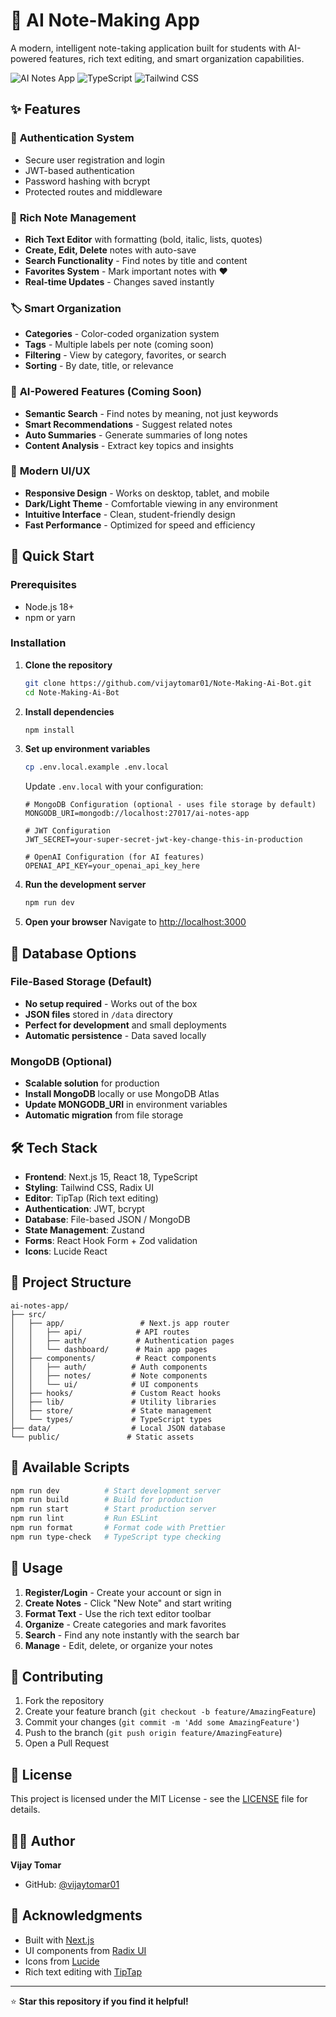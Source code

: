 # 🤖 AI Note-Making App

A modern, intelligent note-taking application built for students with AI-powered features, rich text editing, and smart organization capabilities.

![AI Notes App](https://img.shields.io/badge/Next.js-15.3.5-black?style=for-the-badge&logo=next.js)
![TypeScript](https://img.shields.io/badge/TypeScript-5.0-blue?style=for-the-badge&logo=typescript)
![Tailwind CSS](https://img.shields.io/badge/Tailwind_CSS-3.0-38B2AC?style=for-the-badge&logo=tailwind-css)

## ✨ Features

### 🔐 **Authentication System**
- Secure user registration and login
- JWT-based authentication
- Password hashing with bcrypt
- Protected routes and middleware

### 📝 **Rich Note Management**
- **Rich Text Editor** with formatting (bold, italic, lists, quotes)
- **Create, Edit, Delete** notes with auto-save
- **Search Functionality** - Find notes by title and content
- **Favorites System** - Mark important notes with ❤️
- **Real-time Updates** - Changes saved instantly

### 🏷️ **Smart Organization**
- **Categories** - Color-coded organization system
- **Tags** - Multiple labels per note (coming soon)
- **Filtering** - View by category, favorites, or search
- **Sorting** - By date, title, or relevance

### 🤖 **AI-Powered Features** (Coming Soon)
- **Semantic Search** - Find notes by meaning, not just keywords
- **Smart Recommendations** - Suggest related notes
- **Auto Summaries** - Generate summaries of long notes
- **Content Analysis** - Extract key topics and insights

### 📱 **Modern UI/UX**
- **Responsive Design** - Works on desktop, tablet, and mobile
- **Dark/Light Theme** - Comfortable viewing in any environment
- **Intuitive Interface** - Clean, student-friendly design
- **Fast Performance** - Optimized for speed and efficiency

## 🚀 Quick Start

### Prerequisites
- Node.js 18+
- npm or yarn

### Installation

1. **Clone the repository**
   ```bash
   git clone https://github.com/vijaytomar01/Note-Making-Ai-Bot.git
   cd Note-Making-Ai-Bot
   ```

2. **Install dependencies**
   ```bash
   npm install
   ```

3. **Set up environment variables**
   ```bash
   cp .env.local.example .env.local
   ```

   Update `.env.local` with your configuration:
   ```env
   # MongoDB Configuration (optional - uses file storage by default)
   MONGODB_URI=mongodb://localhost:27017/ai-notes-app

   # JWT Configuration
   JWT_SECRET=your-super-secret-jwt-key-change-this-in-production

   # OpenAI Configuration (for AI features)
   OPENAI_API_KEY=your_openai_api_key_here
   ```

4. **Run the development server**
   ```bash
   npm run dev
   ```

5. **Open your browser**
   Navigate to [http://localhost:3000](http://localhost:3000)

## 💾 Database Options

### File-Based Storage (Default)
- **No setup required** - Works out of the box
- **JSON files** stored in `/data` directory
- **Perfect for development** and small deployments
- **Automatic persistence** - Data saved locally

### MongoDB (Optional)
- **Scalable solution** for production
- **Install MongoDB** locally or use MongoDB Atlas
- **Update MONGODB_URI** in environment variables
- **Automatic migration** from file storage

## 🛠️ Tech Stack

- **Frontend**: Next.js 15, React 18, TypeScript
- **Styling**: Tailwind CSS, Radix UI
- **Editor**: TipTap (Rich text editing)
- **Authentication**: JWT, bcrypt
- **Database**: File-based JSON / MongoDB
- **State Management**: Zustand
- **Forms**: React Hook Form + Zod validation
- **Icons**: Lucide React

## 📁 Project Structure

```
ai-notes-app/
├── src/
│   ├── app/                 # Next.js app router
│   │   ├── api/            # API routes
│   │   ├── auth/           # Authentication pages
│   │   └── dashboard/      # Main app pages
│   ├── components/         # React components
│   │   ├── auth/          # Auth components
│   │   ├── notes/         # Note components
│   │   └── ui/            # UI components
│   ├── hooks/             # Custom React hooks
│   ├── lib/               # Utility libraries
│   ├── store/             # State management
│   └── types/             # TypeScript types
├── data/                  # Local JSON database
└── public/               # Static assets
```

## 🔧 Available Scripts

```bash
npm run dev          # Start development server
npm run build        # Build for production
npm run start        # Start production server
npm run lint         # Run ESLint
npm run format       # Format code with Prettier
npm run type-check   # TypeScript type checking
```

## 🌟 Usage

1. **Register/Login** - Create your account or sign in
2. **Create Notes** - Click "New Note" and start writing
3. **Format Text** - Use the rich text editor toolbar
4. **Organize** - Create categories and mark favorites
5. **Search** - Find any note instantly with the search bar
6. **Manage** - Edit, delete, or organize your notes

## 🤝 Contributing

1. Fork the repository
2. Create your feature branch (`git checkout -b feature/AmazingFeature`)
3. Commit your changes (`git commit -m 'Add some AmazingFeature'`)
4. Push to the branch (`git push origin feature/AmazingFeature`)
5. Open a Pull Request

## 📝 License

This project is licensed under the MIT License - see the [LICENSE](LICENSE) file for details.

## 👨‍💻 Author

**Vijay Tomar**
- GitHub: [@vijaytomar01](https://github.com/vijaytomar01)

## 🙏 Acknowledgments

- Built with [Next.js](https://nextjs.org/)
- UI components from [Radix UI](https://www.radix-ui.com/)
- Icons from [Lucide](https://lucide.dev/)
- Rich text editing with [TipTap](https://tiptap.dev/)

---

⭐ **Star this repository if you find it helpful!**
